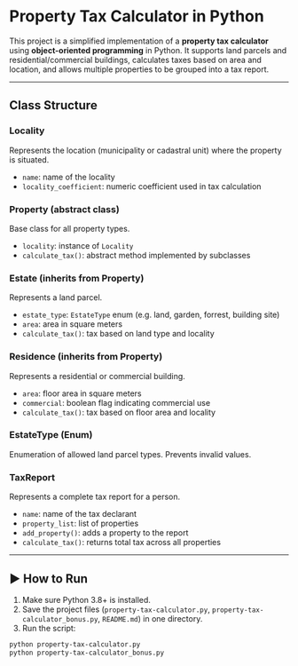 # Property Tax Calculator in Python

This project is a simplified implementation of a **property tax calculator** using **object-oriented programming** in Python. It supports land parcels and residential/commercial buildings, calculates taxes based on area and location, and allows multiple properties to be grouped into a tax report.

---

## Class Structure

### Locality
Represents the location (municipality or cadastral unit) where the property is situated.

- `name`: name of the locality
- `locality_coefficient`: numeric coefficient used in tax calculation

### Property (abstract class)
Base class for all property types.

- `locality`: instance of `Locality`
- `calculate_tax()`: abstract method implemented by subclasses

### Estate (inherits from Property)
Represents a land parcel.

- `estate_type`: `EstateType` enum (e.g. land, garden, forrest, building site)
- `area`: area in square meters
- `calculate_tax()`: tax based on land type and locality

### Residence (inherits from Property)
Represents a residential or commercial building.

- `area`: floor area in square meters
- `commercial`: boolean flag indicating commercial use
- `calculate_tax()`: tax based on floor area and locality

### EstateType (Enum)
Enumeration of allowed land parcel types. Prevents invalid values.

### TaxReport
Represents a complete tax report for a person.

- `name`: name of the tax declarant
- `property_list`: list of properties
- `add_property()`: adds a property to the report
- `calculate_tax()`: returns total tax across all properties

---

## ▶️ How to Run

1. Make sure Python 3.8+ is installed.
2. Save the project files (`property-tax-calculator.py`, `property-tax-calculator_bonus.py`, `README.md`) in one directory.
3. Run the script:

```bash
python property-tax-calculator.py
python property-tax-calculator_bonus.py
